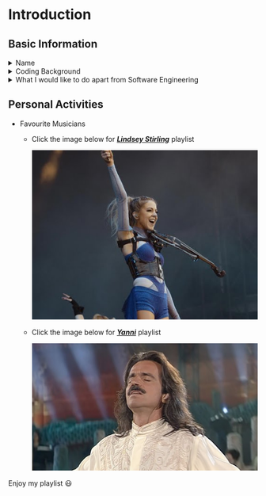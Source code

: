 # **Introduction**

## **Basic Information**
<details>
<summary>Name</summary>
Augustine Stephen Abah
</details>

<details>
<summary>Coding Background</summary>
I began learning software engineering but paused my journey due to the lack of guidance and the overwhelming amount of information to absorb. However, I am comfortable coding in HTML and CSS.
</details>

<details>
<summary>What I would like to do apart from Software Engineering</summary>
I would like to teach mathematics.
I was a mathematics teacher for years before I resign and transitioned into tech.
</details>

## **Personal Activities**
- Favourite Musicians
    - Click the image below for [***Lindsey Stirling***](https://www.youtube.com/watch?v=aHjpOzsQ9YI&list=RDEMzT1XwmFnIup_KYXuc2rUZA&start_radio=1) playlist
    
      [![Lindsey Stirling](img.jpg)](https://www.youtube.com/watch?v=aHjpOzsQ9YI&list=RDEMzT1XwmFnIup_KYXuc2rUZA&start_radio=1)

    - Click the image below for [***Yanni***](https://www.youtube.com/watch?v=BNi9fOjXx-Y&list=RDEMdN61IXvR_2wuWGTZRHeRLQ&start_radio=1) playlist
 
      [![Yanni](img2.jpg)](https://www.youtube.com/watch?v=BNi9fOjXx-Y&list=RDEMdN61IXvR_2wuWGTZRHeRLQ&start_radio=1)

Enjoy my playlist :smiley:


